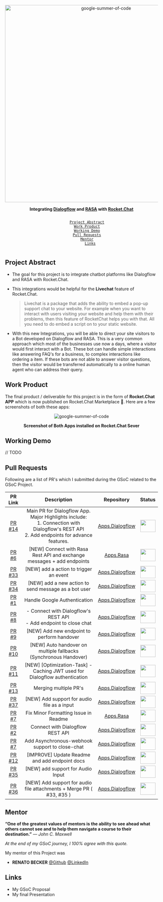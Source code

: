 <div align="center">
    <a href="https://summerofcode.withgoogle.com/projects/#6134609332404224"><img src="https://i.imgur.com/Fl0y98b.png" width="650" alt="google-summer-of-code"></a>
    <br>
    <b> 
        <p>
        Integrating <a href="https://cloud.google.com/dialogflow">Dialogflow</a> and <a href="https://rasa.com/">RASA</a> with <a href="https://rocket.chat/">Rocket.Chat</a>
        </p>
    </b>
</div>

<p align="center">
    <code> 
        <a href="#project-abstract">Project Abstract</a>&nbsp;&nbsp;&nbsp;
        <a href="#work-product">Work Product</a>&nbsp;&nbsp;&nbsp;
        <a href="#working-demo">Working Demo</a>&nbsp;&nbsp;&nbsp;
        <a href="#pull-requests">Pull Requests</a>&nbsp;&nbsp;&nbsp;
        <a href="#mentor">Mentor</a>&nbsp;&nbsp;&nbsp;
        <a href="#links">Links</a>
    </code>
</p>

## Project Abstract

+ The goal for this project is to integrate chatbot platforms like Dialogflow and RASA with Rocket.Chat.

+ This integrations would be helpful for the **Livechat** feature of Rocket.Chat. 
    > Livechat is a package that adds the ability to embed a pop-up support chat to your website. For example when you want to interact with users visiting your website and help them with their problems, then this feature of RocketChat helps you with that. All you need to do embed a script on to your static website. 

+ With this new Integrations, you will be able to direct your site visitors to a Bot developed on Dialogflow and RASA. This is a very common approach which most of the businesses use now a days, where a visitor would first interact with a Bot. These bot can handle simple interactions like answering FAQ's for a business, to complex interactions like ordering a item. If these bots are not able to answer visitor questions, then the visitor would be transferred automatically to a online human agent who can address their query.  

## Work Product

The final product / deliverable for this project is in the form of **Rocket.Chat APP** which is now published on Rocket.Chat Marketplace 🚀. Here are a few screenshots of both these apps:

<div align="center">
    <img src="https://i.imgur.com/cxG00zo.png" alt="google-summer-of-code">
    <br>
    <b> 
        <p>
        Screenshot of Both Apps installed on Rocket.Chat Sever
        </p>
    </b>
</div>


## Working Demo

// TODO


## Pull Requests

Following are a list of PR's which I submitted during the GSoC related to the GSoC Project.

| PR Link   | Description | Repository | Status | 
| :-----------: | :------------------------------------: |:-------------: | :------:|
| [PR #14](https://github.com/RocketChat/Apps.Dialogflow/pull/14) | Main PR for Dialogflow App. Major Highlights include:<br>1. Connection with Dialogflow's REST API<br>2. Add endpoints for advance features.  | [Apps.Dialogflow](https://github.com/RocketChat/Apps.Dialogflow) | <img src="https://i.imgur.com/tskv8MM.png" width=50 height=40> |
| [PR #6](https://github.com/RocketChat/Apps.Rasa/pull/6) | [NEW] Connect with Rasa Rest API and exchange messages + add endpoints | [Apps.Rasa](https://github.com/RocketChat/Apps.Rasa) | <img src="https://i.imgur.com/tskv8MM.png" width=50 height=40> |
| [PR #33](https://github.com/RocketChat/Apps.Dialogflow/pull/33) | [NEW] add a action to trigger an event  | [Apps.Dialogflow](https://github.com/RocketChat/Apps.Dialogflow) | <img src="https://i.imgur.com/tskv8MM.png" width=50 height=40> |
| [PR #34](https://github.com/RocketChat/Apps.Dialogflow/pull/34) | [NEW] add a new action to send message as a bot user | [Apps.Dialogflow](https://github.com/RocketChat/Apps.Dialogflow) | <img src="https://i.imgur.com/tskv8MM.png" width=50 height=40> |
| [PR #1](https://github.com/RocketChat/Apps.Dialogflow/pull/1) | Handle Google Authentication| [Apps.Dialogflow](https://github.com/RocketChat/Apps.Dialogflow) | <img src="https://i.imgur.com/tskv8MM.png" width=50 height=40> |
| [PR #8](https://github.com/RocketChat/Apps.Dialogflow/pull/8) | - Connect with Dialogflow's REST API <br> - Add endpoint to close chat| [Apps.Dialogflow](https://github.com/RocketChat/Apps.Dialogflow) | <img src="https://i.imgur.com/tskv8MM.png" width=50 height=40> |
| [PR #9](https://github.com/RocketChat/Apps.Dialogflow/pull/9) | [NEW] Add new endpoint to perform handover | [Apps.Dialogflow](https://github.com/RocketChat/Apps.Dialogflow) | <img src="https://i.imgur.com/tskv8MM.png" width=50 height=40> |
| [PR #10](https://github.com/RocketChat/Apps.Dialogflow/pull/10) | [NEW] Auto handover on multiple fallbacks (Synchronous Handover) | [Apps.Dialogflow](https://github.com/RocketChat/Apps.Dialogflow) | <img src="https://i.imgur.com/tskv8MM.png" width=50 height=40> |
| [PR #11](https://github.com/RocketChat/Apps.Dialogflow/pull/11) | [NEW] [Optimization-Task] - Caching JWT used for Dialogflow authentication | [Apps.Dialogflow](https://github.com/RocketChat/Apps.Dialogflow) | <img src="https://i.imgur.com/tskv8MM.png" width=50 height=40> |
| [PR #13](https://github.com/RocketChat/Apps.Dialogflow/pull/13) | Merging multiple PR's  | [Apps.Dialogflow](https://github.com/RocketChat/Apps.Dialogflow) | <img src="https://i.imgur.com/tskv8MM.png" width=50 height=40> |
| [PR #37](https://github.com/RocketChat/Apps.Dialogflow/pull/37) | [NEW] Add support for audio file as a input | [Apps.Dialogflow](https://github.com/RocketChat/Apps.Dialogflow) | <img src="https://i.imgur.com/1r1keCi.png" width=50 height=40> |
| [PR #7](https://github.com/RocketChat/Apps.Rasa/pull/7) | Fix Minor Formatting Issue in Readme | [Apps.Rasa](https://github.com/RocketChat/Apps.Rasa) | <img src="https://i.imgur.com/1r1keCi.png" width=50 height=40> |
| [PR #2](https://github.com/RocketChat/Apps.Dialogflow/pull/2) | Connect with Dialogflow REST API| [Apps.Dialogflow](https://github.com/RocketChat/Apps.Dialogflow) | <img src="https://i.imgur.com/ihaDyZS.png" width=50 height=40> |
| [PR #7](https://github.com/RocketChat/Apps.Dialogflow/pull/7) | Add Asynchronous-webhook support to close-chat | [Apps.Dialogflow](https://github.com/RocketChat/Apps.Dialogflow) | <img src="https://i.imgur.com/ihaDyZS.png" width=50 height=40> |
| [PR #12](https://github.com/RocketChat/Apps.Dialogflow/pull/12) | [IMPROVE] Update Readme and add endpoint docs  | [Apps.Dialogflow](https://github.com/RocketChat/Apps.Dialogflow) | <img src="https://i.imgur.com/ihaDyZS.png" width=50 height=40> |
| [PR #35](https://github.com/RocketChat/Apps.Dialogflow/pull/35) | [NEW] add support for Audio Input | [Apps.Dialogflow](https://github.com/RocketChat/Apps.Dialogflow) | <img src="https://i.imgur.com/ihaDyZS.png" width=50 height=40> |
| [PR #36](https://github.com/RocketChat/Apps.Dialogflow/pull/36) | [NEW] Add support for audio file attachments + Merge PR ( #33, #35 )  | [Apps.Dialogflow](https://github.com/RocketChat/Apps.Dialogflow) | <img src="https://i.imgur.com/ihaDyZS.png" width=50 height=40> |

<!-- Other PR's submitted during GSoC Period

| PR Link   | Description | Repository | Status | 
| :-----------: | :------------------------------------: |:-------------: | :------:| -->

## Mentor

**“One of the greatest values of mentors is the ability to see ahead what others cannot see and to help them navigate a course to their destination.”** *— John C. Maxwell*

*At the end of my GSoC journey, I 100% agree with this quote.* 

My mentor of this Project was

- **RENATO BECKER** [@Github](https://github.com/renatobecker) [@LinkedIn](https://www.linkedin.com/in/renatobecker/)


## Links

- My GSoC Proposal
- My final Presentation

